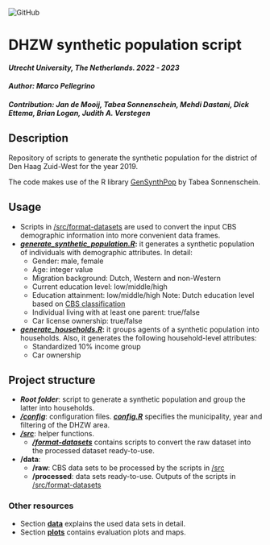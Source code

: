 ![GitHub](https://img.shields.io/badge/license-GPL--3.0-blue)  

# DHZW synthetic population script

#### *Utrecht University, The Netherlands. 2022 - 2023*
#### *Author: Marco Pellegrino*
#### *Contribution: Jan de Mooij, Tabea Sonnenschein, Mehdi Dastani, Dick Ettema, Brian Logan, Judith A. Verstegen*

## Description

Repository of scripts to generate the synthetic population for the district of Den Haag Zuid-West for the year 2019.

The code makes use of the R library [GenSynthPop](https://github.com/TabeaSonnenschein/Spatial-Agent-based-Modeling-of-Urban-Health-Interventions/tree/main/GenSynthPop) by Tabea Sonnenschein.

## Usage

*   Scripts in [/src/format-datasets](/src/format-datasets) are used to convert the input CBS demographic information into more convenient data frames.
*   [_**generate\_synthetic\_population.R**_](generate-synthetic-population.R)**:** it generates a synthetic population of individuals with demographic attributes. In detail:
    *   Gender: male, female
    *   Age: integer value
    *   Migration background: Dutch, Western and non-Western
    *   Current education level: low/middle/high
    *   Education attainment: low/middle/high Note: Dutch education level based on [CBS classification](https://www.cbs.nl/nl-nl/nieuws/2019/33/verschil-levensverwachting-hoog-en-laagopgeleid-groeit/opleidingsniveau)
    *   Individual living with at least one parent: true/false
    *   Car license ownership: true/false
*   [_**generate\_households.R**_](generate-households.R)**:** it groups agents of a synthetic population into households. Also, it generates the following household-level attributes:
    *   Standardized 10% income group
    *   Car ownership

## Project structure

*   _**Root folder**_: script to generate a synthetic population and group the latter into households.
*   [_**/config**_](/config): configuration files. [_**config.R**_](config/config.R) specifies the municipality, year and filtering of the DHZW area.
*   [_**/src**_](/src): helper functions.
    *   [_**/format-datasets**_](/src/format-datasets) contains scripts to convert the raw dataset into the processed dataset ready-to-use.
*   **/data**:
    *   **/raw**: CBS data sets to be processed by the scripts in [/src](/src)
    *   **/processed**: data sets ready-to-use. Outputs of the scripts in [/src/format-datasets](/src/format-datasets)

### Other resources

*   Section [**data**](README_data.md) explains the used data sets in detail.  
*   Section [**plots**](README_plots.md) contains evaluation plots and maps.